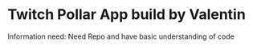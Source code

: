 # Twitch Pollar App build by Valentin

Information need: Need Repo and have basic understanding of code

